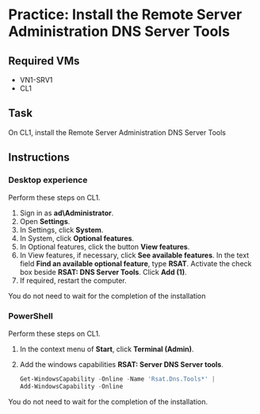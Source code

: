 # Practice: Install the Remote Server Administration DNS Server Tools

## Required VMs

* VN1-SRV1
* CL1

## Task

On CL1, install the Remote Server Administration DNS Server Tools

## Instructions

### Desktop experience

Perform these steps on CL1.

1. Sign in as **ad\Administrator**.
1. Open **Settings**.
1. In Settings, click **System**.
1. In System, click **Optional features**.
1. In Optional features, click the button **View features**.
1. In View features, if necessary, click **See available features**. In the text field **Find an available optional feature**, type **RSAT**. Activate the check box beside **RSAT: DNS Server Tools**. Click **Add (1)**.
1. If required, restart the computer.

You do not need to wait for the completion of the installation

### PowerShell

Perform these steps on CL1.

1. In the context menu of **Start**, click **Terminal (Admin)**.
1. Add the windows capabilities **RSAT: Server DNS Server tools**.

    ````powershell
    Get-WindowsCapability -Online -Name 'Rsat.Dns.Tools*' |
    Add-WindowsCapability -Online
    ````

You do not need to wait for the completion of the installation.

